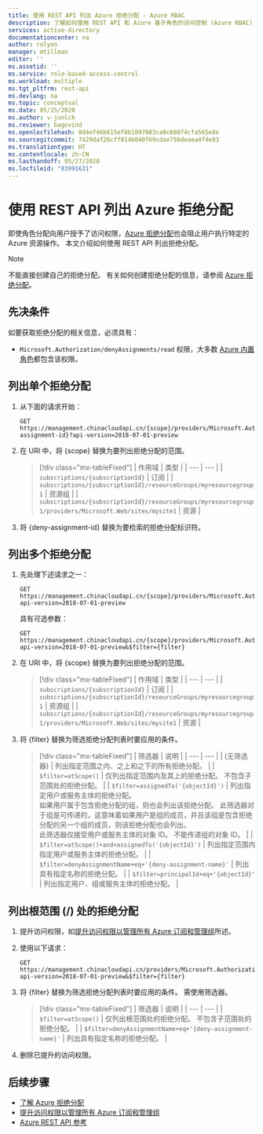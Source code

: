 ```yaml
---
title: 使用 REST API 列出 Azure 拒绝分配 - Azure RBAC
description: 了解如何使用 REST API 和 Azure 基于角色的访问控制 (Azure RBAC) 和来列出用户、组和应用程序的 Azure 拒绝分配。
services: active-directory
documentationcenter: na
author: rolyon
manager: mtillman
editor: ''
ms.assetid: ''
ms.service: role-based-access-control
ms.workload: multiple
ms.tgt_pltfrm: rest-api
ms.devlang: na
ms.topic: conceptual
ms.date: 05/25/2020
ms.author: v-junlch
ms.reviewer: bagovind
ms.openlocfilehash: 8d4ef46b615ef8b1097083ca0c608f4cfa565e0e
ms.sourcegitcommit: 7429daf26cff014b040f69cdae75bdeaea4f4e93
ms.translationtype: HT
ms.contentlocale: zh-CN
ms.lasthandoff: 05/27/2020
ms.locfileid: "83991631"
---
```

# <a name="list-azure-deny-assignments-using-the-rest-api"></a>使用 REST API 列出 Azure 拒绝分配

即使角色分配向用户授予了访问权限，[Azure 拒绝分配](deny-assignments.md)也会阻止用户执行特定的 Azure 资源操作。 本文介绍如何使用 REST API 列出拒绝分配。

> [!NOTE]
> 不能直接创建自己的拒绝分配。 有关如何创建拒绝分配的信息，请参阅 [Azure 拒绝分配](deny-assignments.md)。

## <a name="prerequisites"></a>先决条件

如要获取拒绝分配的相关信息，必须具有：

- `Microsoft.Authorization/denyAssignments/read` 权限，大多数 [Azure 内置角色](built-in-roles.md)都包含该权限。

## <a name="list-a-single-deny-assignment"></a>列出单个拒绝分配

1. 从下面的请求开始：

    ```http
    GET https://management.chinacloudapi.cn/{scope}/providers/Microsoft.Authorization/denyAssignments/{deny-assignment-id}?api-version=2018-07-01-preview
    ```

1. 在 URI 中，将 {scope} 替换为要列出拒绝分配的范围。

    > [!div class="mx-tableFixed"]
    > | 作用域 | 类型 |
    > | --- | --- |
    > | `subscriptions/{subscriptionId}` | 订阅 |
    > | `subscriptions/{subscriptionId}/resourceGroups/myresourcegroup1` | 资源组 |
    > | `subscriptions/{subscriptionId}/resourceGroups/myresourcegroup1/providers/Microsoft.Web/sites/mysite1` | 资源 |

1. 将 {deny-assignment-id} 替换为要检索的拒绝分配标识符。

## <a name="list-multiple-deny-assignments"></a>列出多个拒绝分配

1. 先处理下述请求之一：

    ```http
    GET https://management.chinacloudapi.cn/{scope}/providers/Microsoft.Authorization/denyAssignments?api-version=2018-07-01-preview
    ```

    具有可选参数：

    ```http
    GET https://management.chinacloudapi.cn/{scope}/providers/Microsoft.Authorization/denyAssignments?api-version=2018-07-01-preview&$filter={filter}
    ```

1. 在 URI 中，将 {scope} 替换为要列出拒绝分配的范围。

    > [!div class="mx-tableFixed"]
    > | 作用域 | 类型 |
    > | --- | --- |
    > | `subscriptions/{subscriptionId}` | 订阅 |
    > | `subscriptions/{subscriptionId}/resourceGroups/myresourcegroup1` | 资源组 |
    > | `subscriptions/{subscriptionId}/resourceGroups/myresourcegroup1/providers/Microsoft.Web/sites/mysite1` | 资源 |

1. 将 {filter} 替换为筛选拒绝分配列表时要应用的条件。

    > [!div class="mx-tableFixed"]
    > | 筛选器 | 说明 |
    > | --- | --- |
    > | (无筛选器) | 列出指定范围之内、之上和之下的所有拒绝分配。 |
    > | `$filter=atScope()` | 仅列出指定范围内及其上的拒绝分配。 不包含子范围处的拒绝分配。 |
    > | `$filter=assignedTo('{objectId}')` | 列出指定用户或服务主体的拒绝分配。<br/>如果用户属于包含拒绝分配的组，则也会列出该拒绝分配。 此筛选器对于组是可传递的，这意味着如果用户是组的成员，并且该组是包含拒绝分配的另一个组的成员，则该拒绝分配也会列出。<br/>此筛选器仅接受用户或服务主体的对象 ID。 不能传递组的对象 ID。 |
    > | `$filter=atScope()+and+assignedTo('{objectId}')` | 列出指定范围内指定用户或服务主体的拒绝分配。 |
    > | `$filter=denyAssignmentName+eq+'{deny-assignment-name}'` | 列出具有指定名称的拒绝分配。 |
    > | `$filter=principalId+eq+'{objectId}'` | 列出指定用户、组或服务主体的拒绝分配。 |

## <a name="list-deny-assignments-at-the-root-scope-"></a>列出根范围 (/) 处的拒绝分配

1. 提升访问权限，如[提升访问权限以管理所有 Azure 订阅和管理组](elevate-access-global-admin.md)所述。

1. 使用以下请求：

    ```http
    GET https://management.chinacloudapi.cn/providers/Microsoft.Authorization/denyAssignments?api-version=2018-07-01-preview&$filter={filter}
    ```

1. 将 {filter} 替换为筛选拒绝分配列表时要应用的条件。 需使用筛选器。

    > [!div class="mx-tableFixed"]
    > | 筛选器 | 说明 |
    > | --- | --- |
    > | `$filter=atScope()` | 仅列出根范围处的拒绝分配。 不包含子范围处的拒绝分配。 |
    > | `$filter=denyAssignmentName+eq+'{deny-assignment-name}'` | 列出具有指定名称的拒绝分配。 |

1. 删除已提升的访问权限。

## <a name="next-steps"></a>后续步骤

- [了解 Azure 拒绝分配](deny-assignments.md)
- [提升访问权限以管理所有 Azure 订阅和管理组](elevate-access-global-admin.md)
- [Azure REST API 参考](https://docs.microsoft.com/rest/api/azure/)

